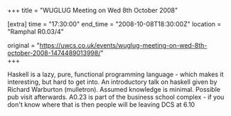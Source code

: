 +++
title = "WUGLUG Meeting on Wed 8th October 2008"

[extra]
time = "17:30:00"
end_time = "2008-10-08T18:30:00Z"
location = "Ramphal R0.03/4"

original = "https://uwcs.co.uk/events/wuglug-meeting-on-wed-8th-october-2008-1474489013998/"    
+++

Haskell is a lazy, pure, functional programming language - which makes it interesting, but hard to get into. An introductory talk on haskell given by Richard Warburton (mulletron). Assumed knowledge is minimal. Possible pub visit afterwards. A0.23 is part of the business school complex - if you don't know where that is then people will be leaving DCS at 6.10

